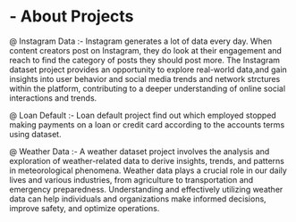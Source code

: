 # - About Projects

@ Instagram Data :-  Instagram generates a lot of data every day. When content creators post on Instagram, they do look at their engagement and reach to find the category of posts they should post more.
The Instagram dataset project provides an opportunity to explore real-world data,and gain insights into user behavior and social media trends and network strctures within the platform, contributing to a deeper understanding of online social interactions and trends.

@ Loan Default :-  Loan default project find out which employed stopped making payments on a loan or credit card according to the accounts terms using dataset.

@ Weather Data :-  A weather dataset project involves the analysis and exploration of weather-related data to derive insights, trends, and patterns in meteorological phenomena. 
Weather data plays a crucial role in our daily lives and various industries, from agriculture to transportation and emergency preparedness. Understanding and effectively utilizing weather data can help individuals and organizations make informed decisions, improve safety, and optimize operations.
